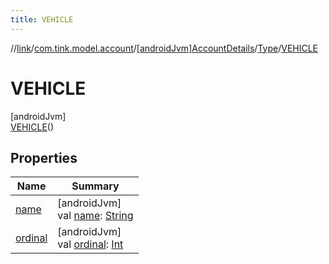 ```yaml
---
title: VEHICLE
---
```

//[link](../../../../../index.html)/[com.tink.model.account](../../../index.html)/[[androidJvm]AccountDetails](../../index.html)/[Type](../index.html)/[VEHICLE](index.html)



# VEHICLE



[androidJvm]\
[VEHICLE](index.html)()



## Properties


| Name | Summary |
|---|---|
| [name](../../../../com.tink.service.network/[android-jvm]-sdk-client/-t-i-n-k_-l-i-n-k/index.html#-372974862%2FProperties%2F-812656150) | [androidJvm]<br>val [name](../../../../com.tink.service.network/[android-jvm]-sdk-client/-t-i-n-k_-l-i-n-k/index.html#-372974862%2FProperties%2F-812656150): [String](https://kotlinlang.org/api/latest/jvm/stdlib/kotlin/-string/index.html) |
| [ordinal](../../../../com.tink.service.network/[android-jvm]-sdk-client/-t-i-n-k_-l-i-n-k/index.html#-739389684%2FProperties%2F-812656150) | [androidJvm]<br>val [ordinal](../../../../com.tink.service.network/[android-jvm]-sdk-client/-t-i-n-k_-l-i-n-k/index.html#-739389684%2FProperties%2F-812656150): [Int](https://kotlinlang.org/api/latest/jvm/stdlib/kotlin/-int/index.html) |

